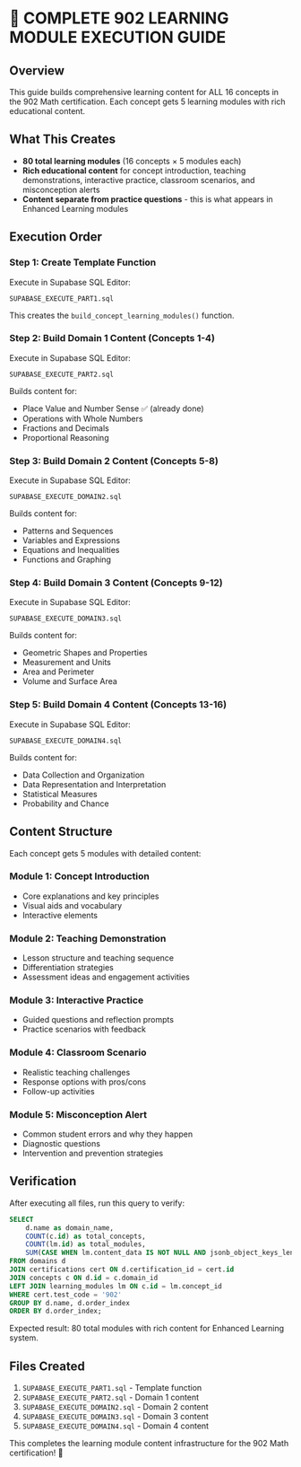# 🚀 COMPLETE 902 LEARNING MODULE EXECUTION GUIDE

## Overview
This guide builds comprehensive learning content for ALL 16 concepts in the 902 Math certification. Each concept gets 5 learning modules with rich educational content.

## What This Creates
- **80 total learning modules** (16 concepts × 5 modules each)
- **Rich educational content** for concept introduction, teaching demonstrations, interactive practice, classroom scenarios, and misconception alerts
- **Content separate from practice questions** - this is what appears in Enhanced Learning modules

## Execution Order

### Step 1: Create Template Function
Execute in Supabase SQL Editor:
```
SUPABASE_EXECUTE_PART1.sql
```
This creates the `build_concept_learning_modules()` function.

### Step 2: Build Domain 1 Content (Concepts 1-4)
Execute in Supabase SQL Editor:
```
SUPABASE_EXECUTE_PART2.sql
```
Builds content for:
- Place Value and Number Sense ✅ (already done)
- Operations with Whole Numbers
- Fractions and Decimals  
- Proportional Reasoning

### Step 3: Build Domain 2 Content (Concepts 5-8)
Execute in Supabase SQL Editor:
```
SUPABASE_EXECUTE_DOMAIN2.sql
```
Builds content for:
- Patterns and Sequences
- Variables and Expressions
- Equations and Inequalities
- Functions and Graphing

### Step 4: Build Domain 3 Content (Concepts 9-12)
Execute in Supabase SQL Editor:
```
SUPABASE_EXECUTE_DOMAIN3.sql
```
Builds content for:
- Geometric Shapes and Properties
- Measurement and Units
- Area and Perimeter
- Volume and Surface Area

### Step 5: Build Domain 4 Content (Concepts 13-16)
Execute in Supabase SQL Editor:
```
SUPABASE_EXECUTE_DOMAIN4.sql
```
Builds content for:
- Data Collection and Organization
- Data Representation and Interpretation
- Statistical Measures
- Probability and Chance

## Content Structure
Each concept gets 5 modules with detailed content:

### Module 1: Concept Introduction
- Core explanations and key principles
- Visual aids and vocabulary
- Interactive elements

### Module 2: Teaching Demonstration  
- Lesson structure and teaching sequence
- Differentiation strategies
- Assessment ideas and engagement activities

### Module 3: Interactive Practice
- Guided questions and reflection prompts
- Practice scenarios with feedback

### Module 4: Classroom Scenario
- Realistic teaching challenges
- Response options with pros/cons
- Follow-up activities

### Module 5: Misconception Alert
- Common student errors and why they happen
- Diagnostic questions
- Intervention and prevention strategies

## Verification
After executing all files, run this query to verify:
```sql
SELECT 
    d.name as domain_name,
    COUNT(c.id) as total_concepts,
    COUNT(lm.id) as total_modules,
    SUM(CASE WHEN lm.content_data IS NOT NULL AND jsonb_object_keys_length(lm.content_data) > 3 THEN 1 ELSE 0 END) as rich_content_modules
FROM domains d
JOIN certifications cert ON d.certification_id = cert.id
JOIN concepts c ON d.id = c.domain_id
LEFT JOIN learning_modules lm ON c.id = lm.concept_id
WHERE cert.test_code = '902'
GROUP BY d.name, d.order_index
ORDER BY d.order_index;
```

Expected result: 80 total modules with rich content for Enhanced Learning system.

## Files Created
1. `SUPABASE_EXECUTE_PART1.sql` - Template function
2. `SUPABASE_EXECUTE_PART2.sql` - Domain 1 content  
3. `SUPABASE_EXECUTE_DOMAIN2.sql` - Domain 2 content
4. `SUPABASE_EXECUTE_DOMAIN3.sql` - Domain 3 content
5. `SUPABASE_EXECUTE_DOMAIN4.sql` - Domain 4 content

This completes the learning module content infrastructure for the 902 Math certification! 🎯
